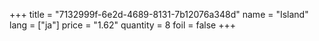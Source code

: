 +++
title = "7132999f-6e2d-4689-8131-7b12076a348d"
name = "Island"
lang = ["ja"]
price = "1.62"
quantity = 8
foil = false
+++
